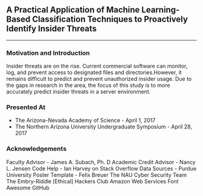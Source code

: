 ## A Practical Application of Machine Learning-Based Classification Techniques to Proactively Identify Insider Threats

-------------------------------

### Motivation and Introduction
Insider threats are on the rise. Current commercial software can monitor, 
log, and prevent access to designated files and directories.However, it 
remains difficult to predict and prevent unauthorized insider usage. Due 
to the gaps in research in the area, the focus of this study is to more 
accurately predict insider threats in a server environment.

### Presented At
+ The Arizona-Nevada Academy of Science - April 1, 2017
+ The Northern Arizona University Undergraduate Symposium - April 28, 2017

### Acknowledgements
Faculty Advisor - James A. Subach, Ph. D
Academic Credit Advisor - Nancy L. Jensen
Code Help - Ian Harvey on Stack Overflow
Data Sources - Purdue University
Poster Template - Felix Breuer
The NAU Cyber Security Team
The Embry-Riddle [Ethical] Hackers Club
Amazon Web Services
Font Awesome
GitHub
